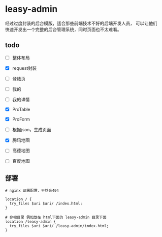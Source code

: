 # leasy-admin

经过过度封装的后台模版，适合那些前端技术不好的后端开发人员，
可以让他们快速开发出一个完整的后台管理系统，同时页面也不太难看。

## todo
- [ ] 整体布局
- [x] request封装
- [ ] 登陆页
- [ ] 我的
- [ ] 我的详情
- [x] ProTable
- [x] ProForm
- [ ] 根据json，生成页面
- [x] 腾讯地图
- [ ] 高德地图
- [ ] 百度地图


## 部署
```
# nginx 部署配置，不然会404

location / {
  try_files $uri $uri/ /index.html;
}

# 非根目录 例如放在 html下面的 leasy-admin 目录下面
location /leasy-admin {
  try_files $uri $uri/ /leasy-admin/index.html;
}

```
